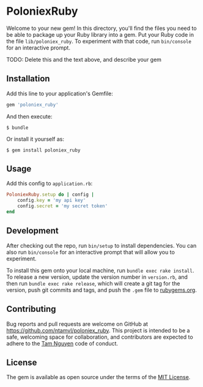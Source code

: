 # PoloniexRuby

Welcome to your new gem! In this directory, you'll find the files you need to be able to package up your Ruby library into a gem. Put your Ruby code in the file `lib/poloniex_ruby`. To experiment with that code, run `bin/console` for an interactive prompt.

TODO: Delete this and the text above, and describe your gem

## Installation

Add this line to your application's Gemfile:

```ruby
gem 'poloniex_ruby'
```

And then execute:

    $ bundle

Or install it yourself as:

    $ gem install poloniex_ruby

## Usage

Add this config to `application.rb`:

```ruby
PoloniexRuby.setup do | config |
    config.key = 'my api key'
    config.secret = 'my secret token'
end
```

## Development

After checking out the repo, run `bin/setup` to install dependencies. You can also run `bin/console` for an interactive prompt that will allow you to experiment.

To install this gem onto your local machine, run `bundle exec rake install`. To release a new version, update the version number in `version.rb`, and then run `bundle exec rake release`, which will create a git tag for the version, push git commits and tags, and push the `.gem` file to [rubygems.org](https://rubygems.org).

## Contributing

Bug reports and pull requests are welcome on GitHub at https://github.com/ntamvl/poloniex_ruby. This project is intended to be a safe, welcoming space for collaboration, and contributors are expected to adhere to the [Tam Nguyen](http://ntam.me/) code of conduct.


## License

The gem is available as open source under the terms of the [MIT License](http://opensource.org/licenses/MIT).

